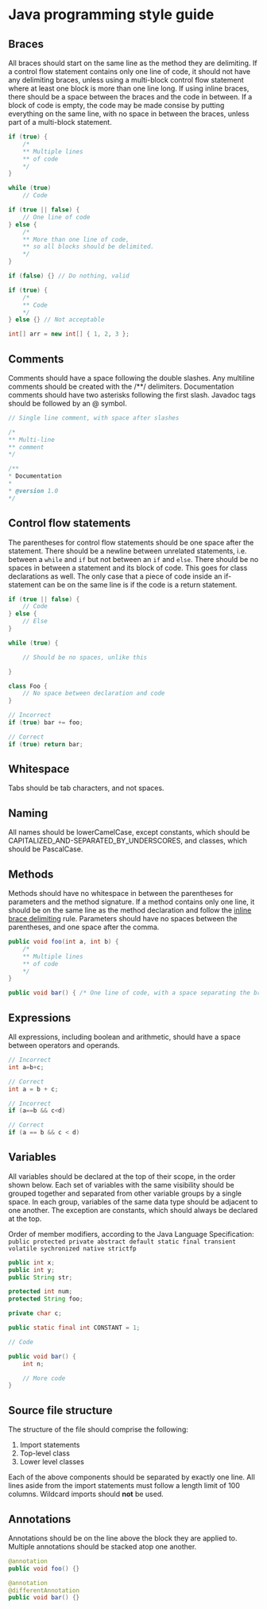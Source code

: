 # Java programming style guide

Braces
---
All braces should start on the same line as the method they are delimiting. If a control flow statement contains only one line of code, it should not have any delimiting braces, unless using a multi-block control flow statement where at least one block is more than one line long. If using inline braces, there should be a space between the braces and the code in between. If a block of code is empty, the code may be made consise by putting everything on the same line, with no space in between the braces, unless part of a multi-block statement.

```Java
if (true) {
	/* 
	** Multiple lines
	** of code
	*/
}

while (true)
	// Code

if (true || false) {
	// One line of code
} else {
	/* 
	** More than one line of code,
	** so all blocks should be delimited.
	*/
}

if (false) {} // Do nothing, valid

if (true) {
	/*
	** Code
	*/
} else {} // Not acceptable

int[] arr = new int[] { 1, 2, 3 };
```

Comments
---
Comments should have a space following the double slashes. Any multiline comments should be created with the /\*\*/ delimiters. Documentation comments should have two asterisks following the first slash. Javadoc tags should be followed by an @ symbol.

```Java
// Single line comment, with space after slashes

/*
** Multi-line
** comment
*/

/**
* Documentation
* 
* @version 1.0
*/
```

Control flow statements
---
The parentheses for control flow statements should be one space after the statement. There should be a newline between unrelated statements, i.e. between a `while` and `if` but not between an `if` and `else`. There should be no spaces in between a statement and its block of code. This goes for class declarations as well. The only case that a piece of code inside an if-statement can be on the same line is if the code is a return statement.
```Java
if (true || false) {
	// Code
} else {
	// Else
}

while (true) {

	// Should be no spaces, unlike this

}

class Foo {
	// No space between declaration and code
}

// Incorrect
if (true) bar += foo;

// Correct
if (true) return bar;
```

Whitespace
---
Tabs should be tab characters, and not spaces.

Naming
---
All names should be lowerCamelCase, except constants, which should be CAPITALIZED_AND-SEPARATED_BY_UNDERSCORES, and classes, which should be PascalCase.

Methods
---
Methods should have no whitespace in between the parentheses for parameters and the method signature. If a method contains only one line, it should be on the same line as the method declaration and follow the [inline brace delimiting](#braces) rule. Parameters should have no spaces between the parentheses, and one space after the comma.
```Java
public void foo(int a, int b) {
	/*
	** Multiple lines
	** of code
	*/
}

public void bar() { /* One line of code, with a space separating the braces */ }
```

Expressions
---
All expressions, including boolean and arithmetic, should have a space between operators and operands.
```Java
// Incorrect
int a=b+c;

// Correct
int a = b + c;

// Incorrect
if (a==b && c<d)

// Correct
if (a == b && c < d)
```

Variables
---
All variables should be declared at the top of their scope, in the order shown below. Each set of variables with the same visibility should be grouped together and separated from other variable groups by a single space. In each group, variables of the same data type should be adjacent to one another. The exception are constants, which should always be declared at the top.

Order of member modifiers, according to the Java Language Specification:
`public protected private abstract default static final transient volatile sychronized native strictfp`

```Java
public int x;
public int y;
public String str;

protected int num;
protected String foo;

private char c;

public static final int CONSTANT = 1;

// Code

public void bar() {
	int n;

	// More code
}
```

Source file structure
---
The structure of the file should comprise the following:
1. Import statements
2. Top-level class
3. Lower level classes

Each of the above components should be separated by exactly one line. All lines aside from the import statements must follow a length limit of 100 columns. Wildcard imports should **not** be used.

Annotations
---
Annotations should be on the line above the block they are applied to. Multiple annotations should be stacked atop one another.
```Java
@annotation
public void foo() {}

@annotation
@differentAnnotation
public void bar() {}
